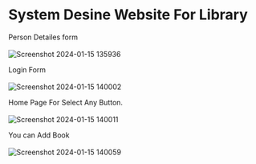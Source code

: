 # System Desine Website For Library
Person Detailes form
<br>
<br>
![Screenshot 2024-01-15 135936](https://github.com/MohdHadi72/System-Desine/assets/154020781/43af7c3f-ac72-47e4-ae1e-d470322bf688)

Login Form
<br>
<br>
![Screenshot 2024-01-15 140002](https://github.com/MohdHadi72/System-Desine/assets/154020781/083fad0a-5bb4-4ca9-95f0-25cb51d38599)

Home Page For Select Any Button.
<br>
<br>
![Screenshot 2024-01-15 140011](https://github.com/MohdHadi72/System-Desine/assets/154020781/9aecaaf3-50cf-4a57-997e-699cfdc2f9bb)

You can Add Book 
<br>
<br>
![Screenshot 2024-01-15 140059](https://github.com/MohdHadi72/System-Desine/assets/154020781/88e30bee-a86f-4f2c-9edc-a420eb33efa6)



